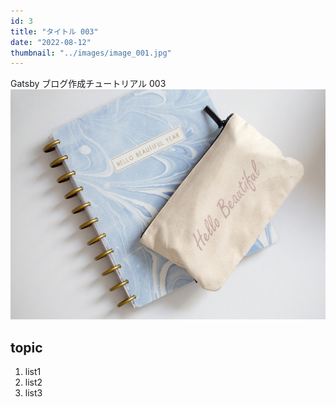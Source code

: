 ```yaml
---
id: 3
title: "タイトル 003"
date: "2022-08-12"
thumbnail: "../images/image_001.jpg"
---
```


Gatsby ブログ作成チュートリアル 003
![Sample](../images/image_001.jpg)

## topic

1. list1
2. list2
3. list3
